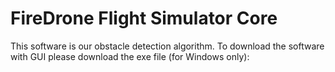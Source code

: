 # FireDrone Flight Simulator Core
This software is our obstacle detection algorithm.
To download the software with GUI please download the exe file (for Windows only):
